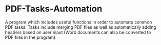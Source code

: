 # PDF-Tasks-Automation
A program which includes useful functions in order to automate common PDF tasks. Tasks include merging PDF files as well as automatically adding headers based on user input (Word documents can also be converted to PDF files in the program).
